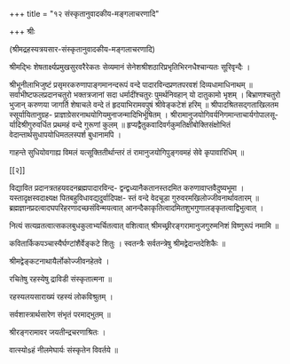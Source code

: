 +++
title = "१२ संस्कृतानुवादकीय-मङ्गलाचरणादि"

+++
श्रीः

(श्रीमद्रहस्यत्रयसार-संस्कृतानुवादकीय-मङ्गलाचरणादि)

श्रीमद्भिः शेषतार्क्ष्यप्रमुखसुरवरैरेकतः सेव्यमानं सेनेशश्रीशठारिप्रभृतिभिरनधैश्चान्यतः सूरिवृन्दैः ।

श्रीभूनीलाभिजुष्टं प्रसृमरकरुणापाङ्गमानन्दरूपं वन्दे पादारविन्दप्रणतपरवशं दिव्यधामाधिनाथम् ॥ सर्वाभीष्टफलप्रदानचतुरो भक्तत्रजानां सदा धर्मादींश्चतुरः पुमर्थनिवहान् यो दातुकामो भृशम् । बिभ्राणश्चतुरो भुजान् करुणया जागर्ति शेषाचले वन्दे तं हृदयाभिरामवपुषं श्रीवेङ्कटेशं हरिम् ॥ श्रीपादश्रितसद्गताखिलतम स्सूर्यायितानुग्रह- प्राज्ञाग्रेसरनाथयोगियमुनाजन्मादिभिर्भूषितम् । श्रीरामानुजयोगिवर्यनिगमान्ताचार्यगोपालसू- र्यादिश्रीगुरुवर्धित प्रथमहं वन्दे गुरूणां कुलम् ॥ हृप्यद्वैतुकवादिवर्गकुमतिक्षीबोक्तिसंक्षोभितं वेदान्तार्थसुधापयोधिमतलस्पर्श बुधानामपि ।

गाहन्ते सुधियोवगाह्य विमलं यत्सूक्तितीर्थान्तरं तं रामानुजयोगिपुङ्गवमहं सेवे कृपावारिधिम् ॥

[[२]]

विद्यावित प्रदानत्रतहयवदनब्रह्मपादारविन्द- द्वन्द्वध्यानैकतानस्तदमित करुणावाप्तवैदुष्यभूमा । यस्तादृक्षस्वदाक्ष्यक्ष पितबहुविधावद्यदुर्वादिपक्ष- स्तं वन्दे वेदचूडा गुरुवरमखिलोज्जीवनार्थावतारम् ॥ ब्रह्मज्ञानप्रदत्वादघपरिहरणादच्छसंविन्मयत्वात् आनन्दैकाकृतित्वादमितशुभगुणालङ्कृतत्वाद्विभुत्वात् ।

नित्यं सत्यव्रतत्वात्सकलबुधकुलाभ्यर्चितत्वात् वशित्वात् श्रीमच्छ्रीरङ्गरामानुजगुरुमनिशं विष्णुरूपं नमामि ॥

कवितार्किकपञ्चास्यैर्घण्टांशैर्वेङ्कटे शितुः । स्वतन्त्रैः सर्वतन्त्रेषु श्रीमद्वेदान्तदेशिकैः ॥

श्रीमद्वेङ्कटनाथायैर्लोकोज्जीवनहेतवे ।

रचितेषु रहस्येषु द्राविडी संस्कृतात्मना ॥

रहस्यलयसाराख्यं रहस्यं लोकविश्रुतम् ।

सर्वशास्त्रार्थसारेण संभृतं परमाद्भुतम् ॥

श्रीरङ्गरामावर जयतीन्द्रचरणाश्रितः ।

वात्स्योsहं नीलमेघार्यः संस्कृतेन विवर्तये ॥ 
